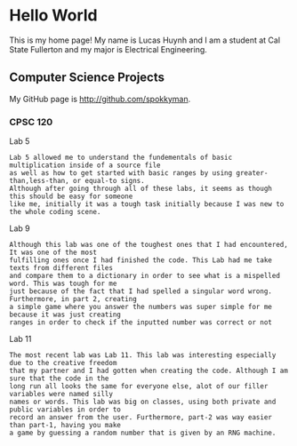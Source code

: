 # Hello World
This is my home page! My name is Lucas Huynh and I am a student at Cal State Fullerton and my major is Electrical Engineering.

## Computer Science Projects
My GitHub page is http://github.com/spokkyman.

### CPSC 120
Lab 5

    Lab 5 allowed me to understand the fundementals of basic multiplication inside of a source file
    as well as how to get started with basic ranges by using greater-than,less-than, or equal-to signs.
    Although after going through all of these labs, it seems as though this should be easy for someone
    like me, initially it was a tough task initially because I was new to the whole coding scene.

Lab 9

    Although this lab was one of the toughest ones that I had encountered, It was one of the most
    fulfilling ones once I had finished the code. This Lab had me take texts from different files
    and compare them to a dictionary in order to see what is a mispelled word. This was tough for me
    just because of the fact that I had spelled a singular word wrong. Furthermore, in part 2, creating
    a simple game where you answer the numbers was super simple for me because it was just creating
    ranges in order to check if the inputted number was correct or not

Lab 11

    The most recent lab was Lab 11. This lab was interesting especially due to the creative freedom
    that my partner and I had gotten when creating the code. Although I am sure that the code in the
    long run all looks the same for everyone else, alot of our filler variables were named silly
    names or words. This lab was big on classes, using both private and public variables in order to
    record an answer from the user. Furthermore, part-2 was way easier than part-1, having you make
    a game by guessing a random number that is given by an RNG machine.
